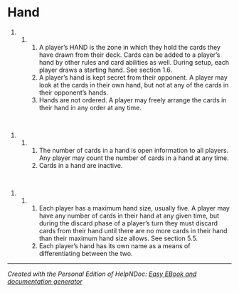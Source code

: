 # Hand

1. &nbsp;
   1. &nbsp;
      1. A player’s HAND is the zone in which they hold the cards they have drawn from their deck. Cards can be added to a player’s hand by other rules and card abilities as well. During setup, each player draws a starting hand. See section 1.6.
      1. A player’s hand is kept secret from their opponent. A player may look at the cards in their own hand, but not at any of the cards in their opponent’s hands.
      1. Hands are not ordered. A player may freely arrange the cards in their hand in any order at any time.

&nbsp;

1. &nbsp;
   1. &nbsp;
      1. The number of cards in a hand is open information to all players. Any player may count the number of cards in a hand at any time.
      1. Cards in a hand are inactive.

&nbsp;

1. &nbsp;
   1. &nbsp;
      1. Each player has a maximum hand size, usually five. A player may have any number of cards in their hand at any given time, but during the discard phase of a player’s turn they must discard cards from their hand until there are no more cards in their hand than their maximum hand size allows. See section 5.5.
      1. Each player’s hand has its own name as a means of differentiating between the two.


***
_Created with the Personal Edition of HelpNDoc: [Easy EBook and documentation generator](<https://www.helpndoc.com>)_
